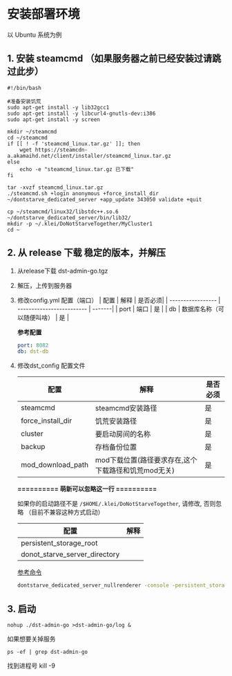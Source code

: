 # 安装部署环境

以 Ubuntu 系统为例

## 1. 安装 steamcmd （如果服务器之前已经安装过请跳过此步）
```
#!/bin/bash

#准备安装饥荒
sudo apt-get install -y lib32gcc1
sudo apt-get install -y libcurl4-gnutls-dev:i386
sudo apt-get install -y screen

mkdir ~/steamcmd
cd ~/steamcmd
if [[ ! -f 'steamcmd_linux.tar.gz' ]]; then
    wget https://steamcdn-a.akamaihd.net/client/installer/steamcmd_linux.tar.gz
else
    echo -e "steamcmd_linux.tar.gz 已下载"
fi

tar -xvzf steamcmd_linux.tar.gz
./steamcmd.sh +login anonymous +force_install_dir ~/dontstarve_dedicated_server +app_update 343050 validate +quit

cp ~/steamcmd/linux32/libstdc++.so.6 ~/dontstarve_dedicated_server/bin/lib32/
mkdir -p ~/.klei/DoNotStarveTogether/MyCluster1
cd ~
```

## 2. 从 release 下载 稳定的版本，并解压
1. 从release下载 dst-admin-go.tgz

2. 解压，上传到服务器

3. 修改config.yml 配置（端口）
    | 配置              | 解释                      | 是否必须|
    | ----------------- | ------------------------- | -------|
    | port          | 端口          | 是 |
    | db | 数据库名称（可以随便叫啥）              | 是 |

    **参考配置**
    ```yml
    port: 8082
    db: dst-db
    ```

4. 修改dst_config 配置文件
   
    | 配置              | 解释                      | 是否必须|
    | ----------------- | ------------------------- | -------|
    | steamcmd          | steamcmd安装路径          | 是 |
    | force_install_dir | 饥荒安装路径              | 是 |
    | cluster           | 要启动房间的名称          | 是 |
    | backup            | 存档备份位置              | 是 |
    | mod_download_path | mod下载位置(路径要求存在,这个下载路径和饥荒mod无关) | 是 |
    
    
    **========== 萌新可以忽略这一行 ==========**
    
    如果你的启动路径不是 ` /$HOME/.klei/DoNotStarveTogether `, 请修改, 否则忽略
    （目前不兼容这种方式启动）

    | 配置                          | 解释 |
    | ----------------------------- | ---- |
    | persistent_storage_root       |      |
    | donot_starve_server_directory |      |
    
    [参考命令](https://dontstarve.fandom.com/zh/wiki/%E5%A4%9A%E4%BA%BA%E7%89%88%E9%A5%A5%E8%8D%92%E7%8B%AC%E7%AB%8B%E6%9C%8D%E5%8A%A1%E5%99%A8?variant=zh#%E5%90%AF%E5%8A%A8%E5%8F%82%E6%95%B0)
    
    ```sh
    dontstarve_dedicated_server_nullrenderer -console -persistent_storage_root " + persistent_storage_root + "-conf_dir " + donot_starve_server_directory + " -cluster " + cluster + " -shard " + DST_CAVES + " ;"
    ```
## 3. 启动

```
nohup ./dst-admin-go >dst-admin-go/log &
```
如果想要关掉服务
```
ps -ef | grep dst-admin-go
```
找到进程号 kill -9
